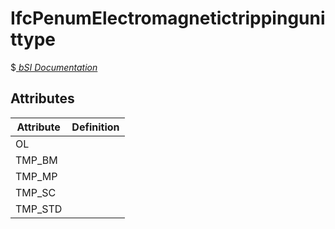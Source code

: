 IfcPenumElectromagnetictrippingunittype
=======================================
$[ _bSI
Documentation_](https://standards.buildingsmart.org/IFC/DEV/IFC4_2/FINAL/HTML/schema//pset/penum_electromagnetictrippingunittype.htm)


Attributes
----------
| Attribute   | Definition   |
|-------------|--------------|
| OL          |              |
| TMP_BM      |              |
| TMP_MP      |              |
| TMP_SC      |              |
| TMP_STD     |              |
